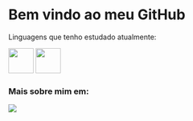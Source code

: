 # Bem vindo ao meu GitHub
Linguagens que tenho estudado atualmente: 

<div display = "inline">
  <img src="https://cdn.jsdelivr.net/gh/devicons/devicon/icons/python/python-original.svg" width = "50"/>
  <img src="https://cdn.jsdelivr.net/gh/devicons/devicon/icons/mysql/mysql-original.svg" width = "50"/>
</div>

### Mais sobre mim em:

<a href = "https://www.linkedin.com/in/guilhermevalerioo/">
  <img src = "https://img.shields.io/badge/linkedin-%230077B5.svg?style=for-the-badge&logo=linkedin&logoColor=white"/> 
</a>
